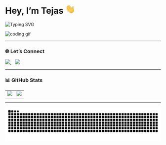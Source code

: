 <h1>
  Hey, I’m Tejas  
  <img src="https://github.com/Tejas-Khurd-dev/Tejas-Khurd-dev/blob/main/assets/Hi.gif?raw=true" alt="waving gif" width="32" />
</h1>

<p>
  <img src="https://readme-typing-svg.demolab.com?font=Fira+Code&pause=1000&color=1DA1F2&width=435&lines=Open+Source+Advocate;Constant+Learner;Code+Enthusiast" alt="Typing SVG" />
</p>

<p>
  <img src="https://media.giphy.com/media/qgQUggAC3Pfv687qPC/giphy.gif" height="200" alt="coding gif" />
</p>

---

### 🌐 Let’s Connect
<p>
  <a href="https://x.com/Khurd_Tejas" target="_blank">
    <img src="https://img.shields.io/badge/Twitter-0f172a?style=for-the-badge&logo=twitter&logoColor=1DA1F2" height="35" />
  </a>
  &nbsp;&nbsp;
  <a href="https://www.linkedin.com/in/tejas-s-khurd/" target="_blank">
    <img src="https://img.shields.io/badge/LinkedIn-0f172a?style=for-the-badge&logo=linkedin&logoColor=0A66C2" height="35" />
  </a>
</p>

---

### 📊 GitHub Stats
<table>
<tr>
<td>
  <img src="https://github-readme-streak-stats.herokuapp.com?user=Tejas-Khurd-dev&theme=blue_navy&hide_border=true" height="160" />
</td>
<td>
  <img src="https://github-readme-stats.vercel.app/api/top-langs?username=Tejas-Khurd-dev&layout=compact&langs_count=6&theme=blue_navy&hide_border=true&cache_seconds=1800" height="160" />
</td>
</tr>
</table>

---

<div align="center">
  <img src="https://raw.githubusercontent.com/Tejas-Khurd-dev/Tejas-Khurd-dev/output/snake.svg" alt="Snake animation" />
</div>
